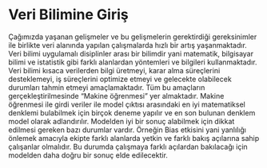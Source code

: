 # Veri Bilimine Giriş
Çağımızda yaşanan gelişmeler ve bu gelişmelerin gerektirdiği gereksinimler ile birlikte veri alanında yapılan çalışmalarda hızlı bir artış yaşanmaktadır.  Veri bilimi uygulamalı disiplinler arası bir bilimdir yani matematik, bilgisayar bilimi ve istatistik gibi farklı alanlardan yöntemleri ve bilgileri kullanmaktadır. Veri bilimi kısaca verilerden bilgi üretmeyi, karar alma süreçlerini desteklemeyi, iş süreçlerini optimize etmeyi ve gelecekte olabilecek durumları tahmin etmeyi amaçlamaktadır.  Tüm bu amaçların gerçekleştirilmesinde “Makine öğrenmesi” yer almaktadır. Makine öğrenmesi ile girdi veriler ile model çıktısı arasındaki en iyi matematiksel denklemi bulabilmek için birçok deneme yapılır ve en son bulunan denklem model olarak adlandırılır. Modelden iyi bir sonuç alabilmek için dikkat edilmesi gereken bazı durumlar vardır. Örneğin Bias etkisini yani yanlılığı önlemek amacıyla ekipte farklı alanlarda yetkin ve farklı bakış açılarına sahip çalışanlar olmalıdır. Bu durumda çalışmaya farklı açılardan bakılacağı için modelden daha doğru bir sonuç elde edilecektir.
